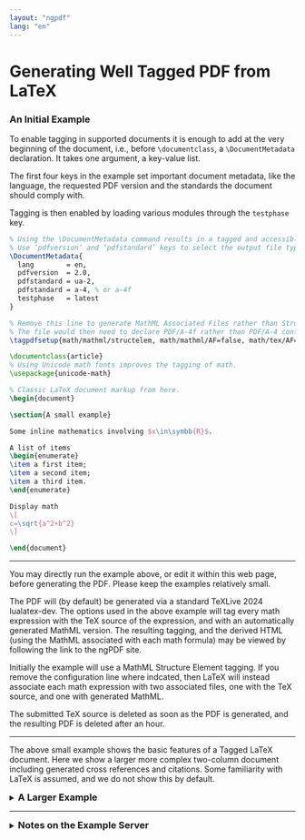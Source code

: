 ```yaml
---
layout: "ngpdf"
lang: "en"
---
```


<script>
runlatex.editorlines=120;
</script>

# Generating Well Tagged PDF from LaTeX

### An Initial Example

To enable tagging in supported documents it is enough to add at the
very beginning of the document, i.e., before `\documentclass`, a
`\DocumentMetadata` declaration. It takes one argument, a key-value
list.

The first four keys in the example set important document metadata,
like the language, the requested PDF version and the standards the
document should comply with.

Tagging is then enabled by loading various modules through the
`testphase` key.

```latex
% Using the \DocumentMetadata command results in a tagged and accessible PDF file.
% Use ‘pdfversion’ and ‘pdfstandard’ keys to select the output file type.
\DocumentMetadata{
  lang        = en,
  pdfversion  = 2.0,
  pdfstandard = ua-2,
  pdfstandard = a-4, % or a-4f
  testphase   = latest
}

% Remove this line to generate MathML Associated Files rather than Structure Elements
% The file would then need to declare PDF/A-4f rather than PDF/A-4 conformance.
\tagpdfsetup{math/mathml/structelem, math/mathml/AF=false, math/tex/AF=false, math/mathml/sources=}

\documentclass{article}
% Using Unicode math fonts improves the tagging of math.
\usepackage{unicode-math}

% Classic LaTeX document markup from here.
\begin{document}

\section{A small example}

Some inline mathematics involving $x\in\symbb{R}$.

A list of items
\begin{enumerate}
\item a first item;
\item a second item;
\item a third item.
\end{enumerate}

Display math
\[
c=\sqrt{a^2+b^2}
\]

\end{document}
```


----

You may directly run the example above, or edit it within this web
page, before generating the PDF.  Please keep the examples
relatively small.

The PDF will (by default) be generated via a standard TeXLive 2024
  lualatex-dev. The options used in the above example will tag every
  math expression with the TeX source of the expression, and with an
  automatically generated MathML version.  The resulting tagging, and
  the derived HTML (using the MathML associated with each math
  formula) may be viewed by following the link to the ngPDF site.


Initially the example will use a MathML Structure Element
tagging. If you remove the configuration line where indcated, then
LaTeX will instead associate each math expression with
two associated files, one with the TeX source, and one with generated MathML.


The submitted TeX source is deleted as soon as the PDF is
generated, and the resulting PDF is deleted after an hour.



----

The above small example shows the basic features of a Tagged LaTeX document.
Here we show a larger more complex two-column document including generated
cross references and citations. Some familiarity with LaTeX is assumed, and
we do not show this by default.



<details markdown="1">

<summary><h3 style="display:inline">A Larger Example</h3></summary>


<p> </p>

```latex
\DocumentMetadata{
  lang        = en,
  pdfversion  = 2.0,
  pdfstandard = ua-2,
  pdfstandard = a-4f,
  testphase   = latest
}

% Remove this line to generate MathML Associated Files rather than Structure Elements
% The file would then need to declare PDF/A-4f rather than PDF/A-4 conformance.
\tagpdfsetup{math/mathml/structelem, math/mathml/AF=false, math/tex/AF=false, math/mathml/sources=}

\documentclass[a4paper,twocolumn]{article}

\usepackage{unicode-math}
\usepackage{graphicx}

\begin{document}

\title{A Larger Example}
\date{2024-12-17}
\author{The \LaTeX\ Team}

\maketitle

\begin{abstract}
  An example document showing automatic tagging of typical structures
  found in a \LaTeX\ document, including titles, sections, lists,
  citations lists and mathematics. A two column layout is used, the
  tagging enables the reading order to correctly follow the flow of
  text through the columns.
\end{abstract}

\tableofcontents

\section{Introduction}

This document shows a typical two-column document incorporating tables, figures and mathematics.

Apart from two commands at the start to enable tagging, and a small
amount of additional markup to give alternative texts for graphics
inclusion, and to specify the heading rows of tables. The document
just uses standard \LaTeX\ markup that would be used in any \LaTeX\
document since the 1980's.

\section{Document structures}

\subsection{Mathematics}

Let $p$ be a prime, then
\[n^p=n \mod p\]

An aligned set of equations:
\begin{align}
  f(x)&=\sin x + \cos y \\
  g(x)&=2\cos x - 3\sin y
\end{align}

Matrices.
\[
\begin{pmatrix}1&2\\3&4\end{pmatrix}
\begin{pmatrix}1&1\\0&1\end{pmatrix}
=
\begin{pmatrix}1&3\\3&7\end{pmatrix}
\]

\subsection{Lists}
Lists often occur in documents
\begin{itemize}
\item They may be unordered bullet lists
\item Or may be numbered lists.
  \begin{enumerate}
  \item lists may also be nested in an outer list
  \item \label{item-a}items within such a list may be referenced.
  \end{enumerate}
\end{itemize}
Here we reference item~\ref{item-a}.

\subsection{Figures and Tables}

Small images may be shown inline
\includegraphics[height=1em,alt=small skull in a diamond]{ghsystem_skull.jpg}
and small tables may be shown within the paragraph:
\begin{center}
\tagpdfsetup{table/header-rows={1,2}}
\begin{tabular}{lr}
\multicolumn{2}{c}{Example}\\
Name&Value\\
This& 11 \\
That & 2
\end{tabular}
\end{center}

Larger figures are usually placed in a \emph{float} to be positioned at a suitable
place to help with column and page breaking.
\begin{figure}
  \centering
  \includegraphics[alt=example image A,width=.9\linewidth]{example-image-a}
  \caption{Larger image set as a \emph{float}}
\end{figure}

\subsection{Citations}
It is also possible to cite works from a bib\TeX\ database, here we
cite \cite{article-full} and \cite{inbook-full} from the
\texttt{xampl.bib} sample file distributed with bib\TeX.

\bibliographystyle{plain}
\bibliography{xampl}

\end{document}
```

</details>

----


<details markdown="1">

<summary><h3 style="display:inline">Notes on the Example Server</h3></summary>


The example is shown in an online editor embedded in the
page.

The <button>Generate tagged PDF</button> button will run (Lua)LaTeX
at texlive.net. Links will be generated to directly view the PDF or
to open the PDF at ngpdf.com which will allow the tagged structure to be
navigated and the derived HTML to be viewed.

[texlive.net help](https://davidcarlisle.github.io/latexcgi/)

[ngPDF help](https://ngpdf.com/help)

These examples run using the texlive.net and ngpdf.com services
provided by [DANTE](https://www.dante.de) and [Duallab](https://duallab.com) respectively.
Please do not over use the services, they are not set up to process heavy loads
but are intended just to run small examples in order to show how to use
LaTeX to generate tagged PDF.


</details>